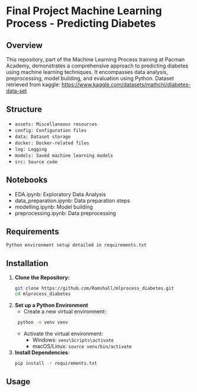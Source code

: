 # Final Project Machine Learning Process - Predicting Diabetes

## Overview
This repository, part of the Machine Learning Process training at Pacman Academy, demonstrates a comprehensive approach to predicting diabetes using machine learning techniques. It encompasses data analysis, preprocessing, model building, and evaluation using Python. Dataset retrieved from kaggle: https://www.kaggle.com/datasets/mathchi/diabetes-data-set

## Structure
* `assets: Miscellaneous resources`
* `config: Configuration files`
* `data: Dataset storage`
* `docker: Docker-related files`
* `log: Logging`
* `models: Saved machine learning models`
* `src: Source code`

## Notebooks
* EDA.ipynb: Exploratory Data Analysis
* data_preparation.ipynb: Data preparation steps
* modelling.ipynb: Model building
* preprocessing.ipynb: Data preprocessing

## Requirements
```
Python environment setup detailed in requirements.txt
```

## Installation

1. **Clone the Repository:**
   ```bash
   git clone https://github.com/Ramshall/mlprocess_diabetes.git
   cd mlprocess_diabetes

2. **Set up a Python Environment**
   * Create a new virtual environment:
   ```bash
    python -m venv venv
   ```
   * Activate the virtual environment:
      * Windows: `venv\Scripts\activate`
      * macOS/Linux: `source venv/bin/activate`
3. **Install Dependencies**:
   ```bash
   pip install -r requirements.txt

## Usage

